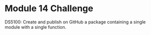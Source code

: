 # Module 14 Challenge
DS5100: Create and publish on GitHub a package containing a single module with a single function.
